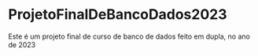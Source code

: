 # ProjetoFinalDeBancoDados2023
Este é um projeto final de curso de banco de dados feito em dupla, no ano de 2023
